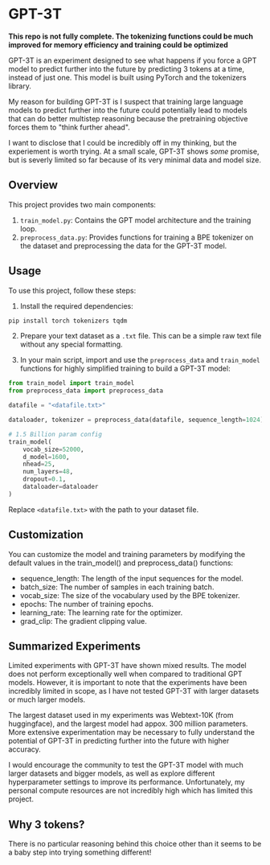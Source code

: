 # GPT-3T

**This repo is not fully complete. The tokenizing functions could be much improved for memory efficiency and training could be optimized**

GPT-3T is an experiment designed to see what happens if you force a GPT model to predict further into the future by predicting 3 tokens at a time, instead of just one. This model is built using PyTorch and the tokenizers library.

My reason for building GPT-3T is I suspect that training large language models to predict further into the future could potentially lead to models that can do better multistep reasoning because the pretraining objective forces them to "think further ahead".

I want to disclose that I could be incredibly off in my thinking, but the experiement is worth trying. At a small scale, GPT-3T shows *some* promise, but is severly limited so far because of its very minimal data and model size.

## Overview

This project provides two main components:

1. `train_model.py`: Contains the GPT model architecture and the training loop.
2. `preprocess_data.py`: Provides functions for training a BPE tokenizer on the dataset and preprocessing the data for the GPT-3T model.

## Usage

To use this project, follow these steps:

1. Install the required dependencies:

```bash
pip install torch tokenizers tqdm
```

2. Prepare your text dataset as a `.txt` file. This can be a simple raw text file without any special formatting.

3. In your main script, import and use the `preprocess_data` and `train_model` functions for highly simplified training to build a GPT-3T model:


```python
from train_model import train_model
from preprocess_data import preprocess_data

datafile = "<datafile.txt>"

dataloader, tokenizer = preprocess_data(datafile, sequence_length=1024)

# 1.5 Billion param config
train_model(
    vocab_size=52000,
    d_model=1600,
    nhead=25,
    num_layers=48,
    dropout=0.1,
    dataloader=dataloader
)

```

Replace `<datafile.txt>` with the path to your dataset file.

## Customization
You can customize the model and training parameters by modifying the default values in the train_model() and preprocess_data() functions:

* sequence_length: The length of the input sequences for the model.
* batch_size: The number of samples in each training batch.
* vocab_size: The size of the vocabulary used by the BPE tokenizer.
* epochs: The number of training epochs.
* learning_rate: The learning rate for the optimizer.
* grad_clip: The gradient clipping value.

## Summarized Experiments

Limited experiments with GPT-3T have shown mixed results. The model does not perform exceptionally well when compared to traditional GPT models. However, it is important to note that the experiments have been incredibly limited in scope, as I have not tested GPT-3T with larger datasets or much larger models.

The largest dataset used in my experiments was Webtext-10K (from huggingface), and the largest model had appox. 300 million parameters. More extensive experimentation may be necessary to fully understand the potential of GPT-3T in predicting further into the future with higher accuracy.

I would encourage the community to test the GPT-3T model with much larger datasets and bigger models, as well as explore different hyperparameter settings to improve its performance. Unfortunately, my personal compute resources are not incredibly high which has limited this project.


## Why 3 tokens?
There is no particular reasoning behind this choice other than it seems to be a baby step into trying something different!
